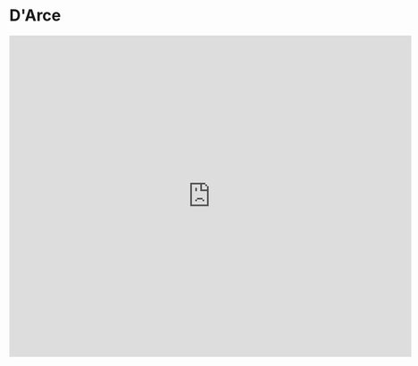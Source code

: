 # D'Arce

<iframe
 width="720"
 height="576"
 src="https://youtube.com/embed/xmX1Tjh3mjQ"
 title="YouTube video player"
 frameborder="0"
 allow="accelerometer; autoplay; clipboard-write; encrypted-media; gyroscope; picture-in-picture"
 allowfullscreen>
</iframe>